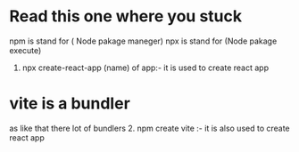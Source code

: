 # Read this one where you stuck

npm is stand for ( Node pakage maneger)
npx is stand for (Node pakage execute)

1. npx create-react-app (name) of app:- it is used to  create react app

# vite is a bundler
as like that there lot of bundlers
2. npm create vite :- it is also used to create react app